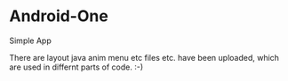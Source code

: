 # Android-One
Simple App

There are layout java anim menu etc files etc. have been uploaded, which are used in differnt parts of code. :-)
